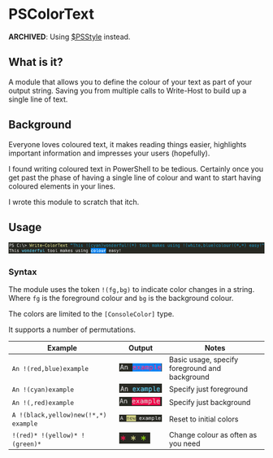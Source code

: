 # PSColorText

__ARCHIVED__: Using [$PSStyle](https://docs.microsoft.com/en-us/powershell/module/microsoft.powershell.core/about/about_ansi_terminals?view=powershell-7.2#psstyle) instead.

## What is it?

A module that allows you to define the colour of your text as part
of your output string. Saving you from multiple calls to Write-Host
to build up a single line of text.

## Background

Everyone loves coloured text, it makes reading things easier, highlights
important information and impresses your users (hopefully).

I found writing coloured text in PowerShell to be tedious. Certainly once
you get past the phase of having a single line of colour and want to start
having coloured elements in your lines.

I wrote this module to scratch that itch.

## Usage

![Basic Usage](./res/basic_usage.png)

### Syntax

The module uses the token `!(fg,bg)` to indicate color changes in a string. 
Where `fg` is the foreground colour and `bg` is the background colour. 

The colors are limited to the `[ConsoleColor]` type.

It supports a number of permutations.

| Example     | Output  | Notes  |
| ----------- | ------- | ------ |
| `An !(red,blue)example` |  ![](./res/example_1.png) | Basic usage, specify foreground and background |
| `An !(cyan)example` |  ![](./res/example_2.png) | Specify just foreground |
| `An !(,red)example` |  ![](./res/example_3.png) | Specify just background |
| `A !(black,yellow)new(!*,*) example` |  ![](./res/example_4.png) | Reset to initial colors |
| `!(red)* !(yellow)* !(green)*` |  ![](./res/example_5.png) | Change colour as often as you need |

